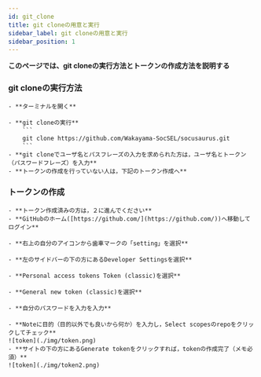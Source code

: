 ```yaml
---
id: git_clone
title: git cloneの用意と実行
sidebar_label: git cloneの用意と実行
sidebar_position: 1
---
```

**このページでは、git cloneの実行方法とトークンの作成方法を説明する**


### git cloneの実行方法
    - **ターミナルを開く**

    - **git cloneの実行**
        ```
        git clone https://github.com/Wakayama-SocSEL/socusaurus.git
        ```
    - **git cloneでユーザ名とパスフレーズの入力を求められた方は，ユーザ名とトークン（パスワードフレーズ）を入力**
    - **トークンの作成を行っていない人は，下記のトークン作成へ**
### トークンの作成
    - **トークン作成済みの方は，２に進んでください**
    - **GitHubのホーム([https://github.com/](https://github.com/))へ移動してログイン**

    - **右上の自分のアイコンから歯車マークの「setting」を選択**

    - **左のサイドバーの下の方にあるDeveloper Settingsを選択**

    - **Personal access tokens Token (classic)を選択**

    - **General new token (classic)を選択**

    - **自分のパスワードを入力を入力**

    - **Noteに目的（目的以外でも良いから何か）を入力し，Select scopesのrepoをクリックしてチェック**
    ![token](./img/token.png)
    - **サイトの下の方にあるGenerate tokenをクリックすれば，tokenの作成完了（メモ必須）**
    ![token](./img/token2.png)
